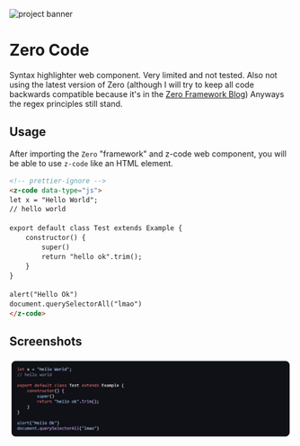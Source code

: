 ![project banner](https://project-banner.phamn23.repl.co/?title=Zero%20Code&description=Syntax%20highlighter%20web%20component&stack=html,css,js)

# Zero Code

Syntax highlighter web component. Very limited and not tested. Also not using the latest version of Zero (although I will try to keep all code backwards compatible because it's in the [Zero Framework Blog](https://github.com/nathan-pham/zero-framework-blog)) Anyways the regex principles still stand.

## Usage

After importing the `Zero` "framework" and z-code web component, you will be able to use `z-code` like an HTML element.

```html
<!-- prettier-ignore -->
<z-code data-type="js">
let x = "Hello World";
// hello world

export default class Test extends Example {
    constructor() {
        super()
        return "hello ok".trim();
    }
}

alert("Hello Ok")
document.querySelectorAll("lmao")
</z-code>
```

## Screenshots

![](2022-06-05-18-59-05.png)
